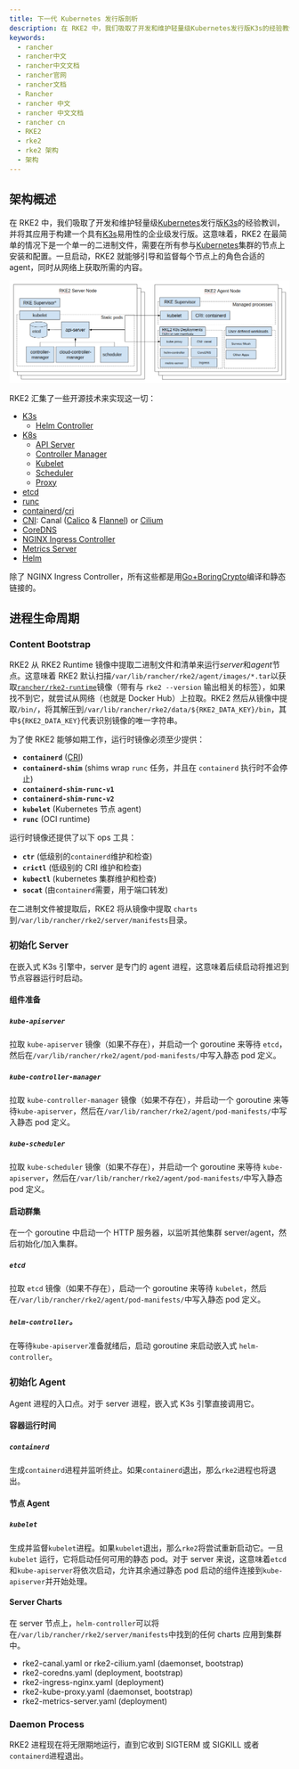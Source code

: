```yaml
---
title: 下一代 Kubernetes 发行版剖析
description: 在 RKE2 中，我们吸取了开发和维护轻量级Kubernetes发行版K3s的经验教训，并将其应用于构建一个具有K3s易用性的企业级发行版。这意味着，RKE2 在最简单的情况下是一个单一的二进制文件，需要在所有参与Kubernetes集群的节点上安装和配置。
keywords:
  - rancher
  - rancher中文
  - rancher中文文档
  - rancher官网
  - rancher文档
  - Rancher
  - rancher 中文
  - rancher 中文文档
  - rancher cn
  - RKE2
  - rke2
  - rke2 架构
  - 架构
---
```


## 架构概述

在 RKE2 中，我们吸取了开发和维护轻量级[Kubernetes][io-kubernetes]发行版[K3s][io-k3s]的经验教训，并将其应用于构建一个具有[K3s][io-k3s]易用性的企业级发行版。这意味着，RKE2 在最简单的情况下是一个单一的二进制文件，需要在所有参与[Kubernetes][io-kubernetes]集群的节点上安装和配置。一旦启动，RKE2 就能够引导和监督每个节点上的角色合适的 agent，同时从网络上获取所需的内容。

![Architecture Overview](overview.png "RKE2 Architecture Overview")

RKE2 汇集了一些开源技术来实现这一切：

- [K3s][io-k3s]
  - [Helm Controller][gh-helm-controller]
- [K8s][io-kubernetes]
  - [API Server][gh-kube-apiserver]
  - [Controller Manager][gh-kube-controller-manager]
  - [Kubelet][gh-kubelet]
  - [Scheduler][gh-kube-scheduler]
  - [Proxy][gh-kube-proxy]
- [etcd][io-etcd]
- [runc][gh-runc]
- [containerd][io-containerd]/[cri][gh-cri-api]
- [CNI][gh-cni]: Canal ([Calico][org-projectcalico] & [Flannel][gh-flannel]) or [Cilium][io-cilium]
- [CoreDNS][io-coredns]
- [NGINX Ingress Controller][io-ingress-nginx]
- [Metrics Server][gh-metrics-server]
- [Helm][sh-helm]

除了 NGINX Ingress Controller，所有这些都是用[Go+BoringCrypto][gh-goboring]编译和静态链接的。

## 进程生命周期

### Content Bootstrap

RKE2 从 RKE2 Runtime 镜像中提取二进制文件和清单来运行*server*和*agent*节点。这意味着 RKE2 默认扫描`/var/lib/rancher/rke2/agent/images/*.tar`以获取[`rancher/rke2-runtime`](https://hub.docker.com/r/rancher/rke2-runtime/tags)镜像（带有与 `rke2 --version` 输出相关的标签），如果找不到它，就尝试从网络（也就是 Docker Hub）上拉取。RKE2 然后从镜像中提取`/bin/`，将其解压到`/var/lib/rancher/rke2/data/${RKE2_DATA_KEY}/bin`，其中`${RKE2_DATA_KEY}`代表识别镜像的唯一字符串。

为了使 RKE2 能够如期工作，运行时镜像必须至少提供：

- **`containerd`** ([CRI][gh-cri-api])
- **`containerd-shim`** (shims wrap `runc` 任务，并且在 `containerd` 执行时不会停止)
- **`containerd-shim-runc-v1`**
- **`containerd-shim-runc-v2`**
- **`kubelet`** (Kubernetes 节点 agent)
- **`runc`** (OCI runtime)

运行时镜像还提供了以下 ops 工具：

- **`ctr`** (低级别的`containerd`维护和检查)
- **`crictl`** (低级别的 CRI 维护和检查)
- **`kubectl`** (kubernetes 集群维护和检查)
- **`socat`** (由`containerd`需要，用于端口转发)

在二进制文件被提取后，RKE2 将从镜像中提取 `charts` 到`/var/lib/rancher/rke2/server/manifests`目录。

### 初始化 Server

在嵌入式 K3s 引擎中，server 是专门的 agent 进程，这意味着后续启动将推迟到节点容器运行时启动。

#### 组件准备

##### `kube-apiserver`

拉取 `kube-apiserver` 镜像（如果不存在），并启动一个 goroutine 来等待 `etcd`，然后在`/var/lib/rancher/rke2/agent/pod-manifests/`中写入静态 pod 定义。

##### `kube-controller-manager`

拉取 `kube-controller-manager` 镜像（如果不存在），并启动一个 goroutine 来等待`kube-apiserver`，然后在`/var/lib/rancher/rke2/agent/pod-manifests/`中写入静态 pod 定义。

##### `kube-scheduler`

拉取 `kube-scheduler` 镜像（如果不存在），并启动一个 goroutine 来等待 `kube-apiserver`，然后在`/var/lib/rancher/rke2/agent/pod-manifests/`中写入静态 pod 定义。

#### 启动群集

在一个 goroutine 中启动一个 HTTP 服务器，以监听其他集群 server/agent，然后初始化/加入集群。

##### `etcd `

拉取 `etcd` 镜像（如果不存在），启动一个 goroutine 来等待 `kubelet`，然后在`/var/lib/rancher/rke2/agent/pod-manifests/`中写入静态 pod 定义。

##### `helm-controller`。

在等待`kube-apiserver`准备就绪后，启动 goroutine 来启动嵌入式 `helm-controller`。

### 初始化 Agent

Agent 进程的入口点。对于 server 进程，嵌入式 K3s 引擎直接调用它。

#### 容器运行时间

##### `containerd`

生成`containerd`进程并监听终止。如果`containerd`退出，那么`rke2`进程也将退出。

#### 节点 Agent

##### `kubelet`

生成并监督`kubelet`进程。如果`kubelet`退出，那么`rke2`将尝试重新启动它。一旦 `kubelet` 运行，它将启动任何可用的静态 pod。对于 server 来说，这意味着`etcd`和`kube-apiserver`将依次启动，允许其余通过静态 pod 启动的组件连接到`kube-apiserver`并开始处理。

#### Server Charts

在 server 节点上，`helm-controller`可以将在`/var/lib/rancher/rke2/server/manifests`中找到的任何 charts 应用到集群中。

- rke2-canal.yaml or rke2-cilium.yaml (daemonset, bootstrap)
- rke2-coredns.yaml (deployment, bootstrap)
- rke2-ingress-nginx.yaml (deployment)
- rke2-kube-proxy.yaml (daemonset, bootstrap)
- rke2-metrics-server.yaml (deployment)

### Daemon Process

RKE2 进程现在将无限期地运行，直到它收到 SIGTERM 或 SIGKILL 或者`containerd`进程退出。

[gh-k3s]: https://github.com/k3s-io/k3s "K3s - Lightweight Kubernetes"
[io-k3s]: https://k3s.io "K3s - Lightweight Kubernetes"
[gh-kubernetes]: https://github.com/kubernetes/kubernetes "Production-Grade Container Orchestration"
[io-kubernetes]: https://kubernetes.io "Production-Grade Container Orchestration"
[gh-kube-apiserver]: https://github.com/kubernetes/kubernetes/tree/master/cmd/kube-apiserver "Kube API Server"
[gh-kube-controller-manager]: https://github.com/kubernetes/kubernetes/tree/master/cmd/kube-controller-manager "Kube Controller Manager"
[gh-kube-proxy]: https://github.com/kubernetes/kubernetes/tree/master/cmd/kube-proxy "Kube Proxy"
[gh-kube-scheduler]: https://github.com/kubernetes/kubernetes/tree/master/cmd/kube-scheduler "Kube Scheduler"
[gh-kubelet]: https://github.com/kubernetes/kubernetes/tree/master/cmd/kubelet "Kubelet"
[gh-cri-api]: https://github.com/kubernetes/cri-api "Container Runtime Interface"
[gh-containerd]: https://github.com/containerd/containerd "An open and reliable container runtime"
[io-containerd]: https://containerd.io "An open and reliable container runtime"
[gh-coredns]: https://github.com/coredns/coredns "DNS and Service Discovery"
[io-coredns]: https://coredns.io "DNS and Service Discovery"
[gh-ingress-nginx]: https://github.com/kubernetes/ingress-nginx "NGINX Ingress Controller for Kubernetes"
[io-ingress-nginx]: https://kubernetes.github.io/ingress-nginx "NGINX Ingress Controller for Kubernetes"
[gh-metrics-server]: https://github.com/kubernetes-sigs/metrics-server "Cluster-wide aggregator of resource usage data"
[org-projectcalico]: https://docs.projectcalico.org/about/about-calico "Project Calico"
[gh-flannel]: https://github.com/coreos/flannel "A network fabric for containers, designed for Kubernetes"
[io-cilium]: https://cilium.io "eBPF-based Networking, Observability, and Security"
[gh-etcd]: https://github.com/etcd-io/etcd "A distributed, reliable key-value store for the most critical data of a distributed system"
[io-etcd]: https://etcd.io "A distributed, reliable key-value store for the most critical data of a distributed system"
[gh-helm]: https://github.com/helm/helm "The Kubernetes Package Manager"
[sh-helm]: https://helm.sh "The Kubernetes Package Manager"
[gh-helm-controller]: https://github.com/k3s-io/helm-controller "Helm Chart CRD"
[gh-cni]: https://github.com/containernetworking/cni "Container Network Interface"
[gh-runc]: https://github.com/opencontainers/runc "CLI tool for spawning and running containers according to the OCI specification"
[gh-goboring]: https://github.com/golang/go/tree/dev.boringcrypto/misc/boring "Go+BoringCrypto"
